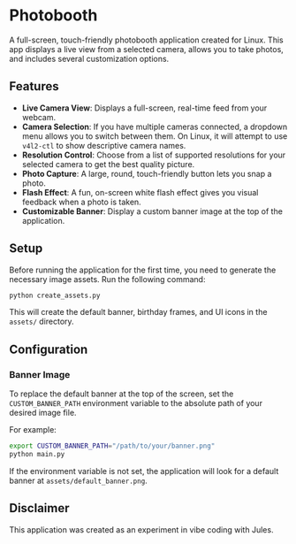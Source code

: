 # Photobooth

A full-screen, touch-friendly photobooth application created for Linux. This app displays a live view from a selected camera, allows you to take photos, and includes several customization options.

## Features

*   **Live Camera View**: Displays a full-screen, real-time feed from your webcam.
*   **Camera Selection**: If you have multiple cameras connected, a dropdown menu allows you to switch between them. On Linux, it will attempt to use `v4l2-ctl` to show descriptive camera names.
*   **Resolution Control**: Choose from a list of supported resolutions for your selected camera to get the best quality picture.
*   **Photo Capture**: A large, round, touch-friendly button lets you snap a photo.
*   **Flash Effect**: A fun, on-screen white flash effect gives you visual feedback when a photo is taken.
*   **Customizable Banner**: Display a custom banner image at the top of the application.

## Setup

Before running the application for the first time, you need to generate the necessary image assets. Run the following command:

```bash
python create_assets.py
```

This will create the default banner, birthday frames, and UI icons in the `assets/` directory.

## Configuration

### Banner Image

To replace the default banner at the top of the screen, set the `CUSTOM_BANNER_PATH` environment variable to the absolute path of your desired image file.

For example:
```bash
export CUSTOM_BANNER_PATH="/path/to/your/banner.png"
python main.py
```
If the environment variable is not set, the application will look for a default banner at `assets/default_banner.png`.

## Disclaimer

This application was created as an experiment in vibe coding with Jules.
